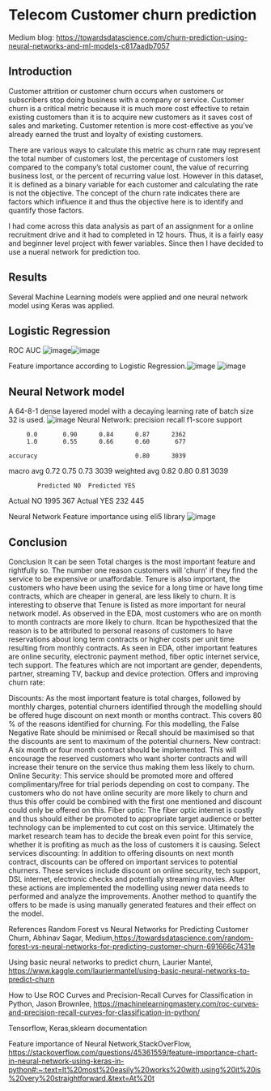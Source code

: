 # Telecom Customer churn prediction

Medium blog: https://towardsdatascience.com/churn-prediction-using-neural-networks-and-ml-models-c817aadb7057

## Introduction
Customer attrition or customer churn occurs when customers or subscribers stop doing business with a company or service. Customer churn is a critical metric because it is much more cost effective to retain existing customers than it is to acquire new customers as it saves cost of sales and marketing. Customer retention is more cost-effective as you’ve already earned the trust and loyalty of existing customers.

There are various ways to calculate this metric as churn rate may represent the total number of customers lost, the percentage of customers lost compared to the company’s total customer count, the value of recurring business lost, or the percent of recurring value lost. However in this dataset, it is defined as a binary variable for each customer and calculating the rate is not the objective. The concept of the churn rate indicates there are factors which influence it and thus the objective here is to identify and quantify those factors.

I had come across this data analysis as part of an assignment for a online recruitment drive and it had to completed in 12 hours. Thus, it is a fairly easy and beginner level project with fewer variables. Since then I have decided to use a nueral network for prediction too.

## Results

Several Machine Learning models were applied and one neural network model using Keras was applied.
## Logistic Regression
ROC AUC ![image](https://user-images.githubusercontent.com/66875776/113900669-b05fff00-9793-11eb-8cdf-d3248db9ccf1.png)![image](https://user-images.githubusercontent.com/66875776/113955831-14111900-97e2-11eb-8c4f-91719fdae5a4.png)



Feature importance according to Logistic Regression.![image](https://user-images.githubusercontent.com/66875776/113955343-29d20e80-97e1-11eb-9683-c4b6fa50c9ec.png)
![image](https://user-images.githubusercontent.com/66875776/113955370-348ca380-97e1-11eb-9f5f-30bd1c09bfee.png)



## Neural Network model 
A 64-8-1 dense layered model with a decaying learning rate of batch size 32 is used.
![image](https://user-images.githubusercontent.com/66875776/113955096-b8925b80-97e0-11eb-9c11-bbb8c963be0c.png)
Neural Network:
                  precision      recall     f1-score     support

         0.0       0.90      0.84      0.87      2362
         1.0       0.55      0.66      0.60       677

    accuracy                           0.80      3039
   macro avg       0.72      0.75      0.73      3039
weighted avg       0.82      0.80      0.81      3039


            Predicted NO  Predicted YES
Actual NO           1995            367
Actual YES           232            445

Neural Network Feature importance using eli5 library
![image](https://user-images.githubusercontent.com/66875776/113955593-ab29a100-97e1-11eb-8a1d-e8e974b35eab.png)

## Conclusion
Conclusion
It can be seen Total charges is the most important feature and rightfully so. The number one reason customers will 'churn' if they find the service to be expensive or unaffordable.
Tenure is also important, the customers who have been using the sevice for a long time or have long time contracts, which are cheaper in general, are less likely to churn. It is interesting to observe that Tenure is listed as more important for neural network model.
As observed in the EDA, most customers who are on month to month contracts are more likely to churn. Itcan be hypothesized that the reason is to be attributed to personal reasons of customers to have reservations about long term contracts or higher costs per unit time resulting from monthly contracts.
As seen in EDA, other important features are online security, electronic payment method, fiber optic internet service, tech support.
The features which are not important are gender, dependents, partner, streaming TV, backup and device protection.
Offers and improving churn rate:

Discounts: As the most important feature is total charges, followed by monthly charges, potential churners identified through the modelling should be offered huge discount on next month or months contract. This covers 80 % of the reasons identified for churning. For this modelling, the False Negative Rate should be minimised or Recall should be maximised so that the discounts are sent to maximum of the potential churners.
New contract: A six month or four month contract should be implemented. This will encourage the reserved customers who want shorter contracts and will increase their tenure on the service thus making them less likely to churn.
Online Security: This service should be promoted more and offered complimentary/free for trial periods depending on cost to company. The customers who do not have online security are more likely to churn and thus this offer could be combined with the first one mentioned and discount could only be offered on this.
Fiber optic: The fiber optic internet is costly and thus should either be promoted to appropriate target audience or better technology can be implemented to cut cost on this service. Ultimately the market research team has to decide the break even point for this service, whether it is profiting as much as the loss of customers it is causing.
Select services discounting: In addition to offering disounts on next month contract, discounts can be offered on important services to potential churners. These services include discount on online security, tech support, DSL internet, electronic checks and potentially streaming movies.
After these actions are implemented the modelling using newer data needs to performed and analyze the improvements. Another method to quantify the offers to be made is using manually generated features and their effect on the model.

References
Random Forest vs Neural Networks for Predicting Customer Churn, Abhinav Sagar, Medium,https://towardsdatascience.com/random-forest-vs-neural-networks-for-predicting-customer-churn-691666c7431e

Using basic neural networks to predict churn, Laurier Mantel, https://www.kaggle.com/lauriermantel/using-basic-neural-networks-to-predict-churn

How to Use ROC Curves and Precision-Recall Curves for Classification in Python, Jason Brownlee, https://machinelearningmastery.com/roc-curves-and-precision-recall-curves-for-classification-in-python/

Tensorflow, Keras,sklearn documentation

Feature importance of Neural Network,StackOverFlow, https://stackoverflow.com/questions/45361559/feature-importance-chart-in-neural-network-using-keras-in-python#:~:text=It%20most%20easily%20works%20with,using%20it%20is%20very%20straightforward.&text=At%20t
